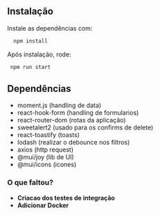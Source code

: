 ## Instalação

Instale as dependências com:

```bash
  npm install
```

Após instalação, rode:

```bash
 npm run start
```


## Dependências
- moment.js (handling de data)
- react-hook-form (handling de formularios)
- react-router-dom (rotas da aplicação)
- sweetalert2 (usado para os confirms de delete)
- react-toastify (toasts)
- lodash (realizar o debounce nos filtros)
- axios (http request)
- @mui/joy (lib de UI)
- @mui/icons (icones)
### O que faltou?
- __Criacao dos testes de integração__
- __Adicionar Docker__